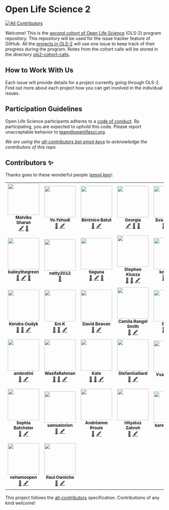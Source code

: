 # Open Life Science 2
<!-- ALL-CONTRIBUTORS-BADGE:START - Do not remove or modify this section -->
[![All Contributors](https://img.shields.io/badge/all_contributors-37-orange.svg?style=flat-square)](#contributors-)
<!-- ALL-CONTRIBUTORS-BADGE:END -->

Welcome! This is the [second cohort of Open Life Science](https://openlifesci.org/ols-2) (OLS-2) program repository. 
This repository will be used for the issue tracker feature of GitHub. 
All the [projects in OLS-2](https://openlifesci.org/ols-2/projects-participants/) will use one issue to keep track of their progress during the program.
Notes from the cohort calls will be stored in the directory [ols2-cohort-calls](https://github.com/open-life-science/ols-2/blob/ols2-cohort-calls).

## How to Work With Us

Each issue will provide details for a project currently going through OLS-2. 
Find out more about each project how you can get involved in the individual issues.

## Participation Guidelines

Open Life Science participants adheres to a [code of conduct](CODE_OF_CONDUCT.md). 
By participating, you are expected to uphold this code. Please report unacceptable behavior to [team@openlifesci.org](mailto:team@openlifesci.org).

*We are using the [all-contributors bot emoji keys](https://allcontributors.org/) to acknowledge the contributors of this repo.*

## Contributors ✨

Thanks goes to these wonderful people ([emoji key](https://allcontributors.org/docs/en/emoji-key)):

<!-- ALL-CONTRIBUTORS-LIST:START - Do not remove or modify this section -->
<!-- prettier-ignore-start -->
<!-- markdownlint-disable -->
<table>
  <tr>
    <td align="center"><a href="https://github.com/malvikasharan"><img src="https://avatars0.githubusercontent.com/u/5370471?v=4" width="100px;" alt=""/><br /><sub><b>Malvika Sharan</b></sub></a><br /><a href="#content-malvikasharan" title="Content">🖋</a> <a href="https://github.com/open-life-science/ols-2/pulls?q=is%3Apr+reviewed-by%3Amalvikasharan" title="Reviewed Pull Requests">👀</a></td>
    <td align="center"><a href="http://yo-yehudi.com"><img src="https://avatars0.githubusercontent.com/u/9271438?v=4" width="100px;" alt=""/><br /><sub><b>Yo Yehudi</b></sub></a><br /><a href="https://github.com/open-life-science/ols-2/pulls?q=is%3Apr+reviewed-by%3Ayochannah" title="Reviewed Pull Requests">👀</a> <a href="#content-yochannah" title="Content">🖋</a></td>
    <td align="center"><a href="http://research.bebatut.fr/"><img src="https://avatars0.githubusercontent.com/u/1842467?v=4" width="100px;" alt=""/><br /><sub><b>Bérénice Batut</b></sub></a><br /><a href="https://github.com/open-life-science/ols-2/pulls?q=is%3Apr+reviewed-by%3Abebatut" title="Reviewed Pull Requests">👀</a> <a href="#content-bebatut" title="Content">🖋</a></td>
    <td align="center"><a href="https://github.com/GeorgiaHCA"><img src="https://avatars1.githubusercontent.com/u/46889966?v=4" width="100px;" alt=""/><br /><sub><b>Georgia</b></sub></a><br /><a href="#content-GeorgiaHCA" title="Content">🖋</a> <a href="#ideas-GeorgiaHCA" title="Ideas, Planning, & Feedback">🤔</a> <a href="https://github.com/open-life-science/ols-2/pulls?q=is%3Apr+reviewed-by%3AGeorgiaHCA" title="Reviewed Pull Requests">👀</a></td>
    <td align="center"><a href="https://www.researchgate.net/profile/Eva_Herbst3"><img src="https://avatars1.githubusercontent.com/u/31034865?v=4" width="100px;" alt=""/><br /><sub><b>Eva C. Herbst</b></sub></a><br /><a href="https://github.com/open-life-science/ols-2/pulls?q=is%3Apr+reviewed-by%3Aevaherbst" title="Reviewed Pull Requests">👀</a> <a href="#ideas-evaherbst" title="Ideas, Planning, & Feedback">🤔</a> <a href="#content-evaherbst" title="Content">🖋</a></td>
    <td align="center"><a href="https://github.com/LauraCarter"><img src="https://avatars3.githubusercontent.com/u/16853500?v=4" width="100px;" alt=""/><br /><sub><b>Laura Carter</b></sub></a><br /><a href="https://github.com/open-life-science/ols-2/pulls?q=is%3Apr+reviewed-by%3ALauraCarter" title="Reviewed Pull Requests">👀</a> <a href="#ideas-LauraCarter" title="Ideas, Planning, & Feedback">🤔</a> <a href="#content-LauraCarter" title="Content">🖋</a></td>
    <td align="center"><a href="https://www.freeourknowledge.org/"><img src="https://avatars3.githubusercontent.com/u/36628298?v=4" width="100px;" alt=""/><br /><sub><b>Cooper Smout</b></sub></a><br /><a href="https://github.com/open-life-science/ols-2/pulls?q=is%3Apr+reviewed-by%3ACooperSmout" title="Reviewed Pull Requests">👀</a> <a href="#ideas-CooperSmout" title="Ideas, Planning, & Feedback">🤔</a> <a href="#content-CooperSmout" title="Content">🖋</a></td>
  </tr>
  <tr>
    <td align="center"><a href="https://github.com/baileythegreen"><img src="https://avatars0.githubusercontent.com/u/12277715?v=4" width="100px;" alt=""/><br /><sub><b>baileythegreen</b></sub></a><br /><a href="#ideas-baileythegreen" title="Ideas, Planning, & Feedback">🤔</a> <a href="#content-baileythegreen" title="Content">🖋</a> <a href="https://github.com/open-life-science/ols-2/pulls?q=is%3Apr+reviewed-by%3Abaileythegreen" title="Reviewed Pull Requests">👀</a></td>
    <td align="center"><a href="https://github.com/natty2012"><img src="https://avatars1.githubusercontent.com/u/67627816?v=4" width="100px;" alt=""/><br /><sub><b>natty2012</b></sub></a><br /><a href="https://github.com/open-life-science/ols-2/pulls?q=is%3Apr+reviewed-by%3Anatty2012" title="Reviewed Pull Requests">👀</a></td>
    <td align="center"><a href="https://github.com/tlaguna"><img src="https://avatars1.githubusercontent.com/u/13220006?v=4" width="100px;" alt=""/><br /><sub><b>tlaguna</b></sub></a><br /><a href="https://github.com/open-life-science/ols-2/pulls?q=is%3Apr+reviewed-by%3Atlaguna" title="Reviewed Pull Requests">👀</a> <a href="#content-tlaguna" title="Content">🖋</a> <a href="#ideas-tlaguna" title="Ideas, Planning, & Feedback">🤔</a></td>
    <td align="center"><a href="https://github.com/smklusza"><img src="https://avatars3.githubusercontent.com/u/28989267?v=4" width="100px;" alt=""/><br /><sub><b>Stephen Klusza</b></sub></a><br /><a href="https://github.com/open-life-science/ols-2/pulls?q=is%3Apr+reviewed-by%3Asmklusza" title="Reviewed Pull Requests">👀</a> <a href="#ideas-smklusza" title="Ideas, Planning, & Feedback">🤔</a> <a href="#content-smklusza" title="Content">🖋</a></td>
    <td align="center"><a href="https://github.com/kevinxufs"><img src="https://avatars2.githubusercontent.com/u/48526846?v=4" width="100px;" alt=""/><br /><sub><b>kevinxufs</b></sub></a><br /><a href="https://github.com/open-life-science/ols-2/pulls?q=is%3Apr+reviewed-by%3Akevinxufs" title="Reviewed Pull Requests">👀</a> <a href="#ideas-kevinxufs" title="Ideas, Planning, & Feedback">🤔</a> <a href="#content-kevinxufs" title="Content">🖋</a></td>
    <td align="center"><a href="http://dannygarside.co.uk"><img src="https://avatars3.githubusercontent.com/u/3739866?v=4" width="100px;" alt=""/><br /><sub><b>Danny Garside</b></sub></a><br /><a href="https://github.com/open-life-science/ols-2/pulls?q=is%3Apr+reviewed-by%3Ada5nsy" title="Reviewed Pull Requests">👀</a> <a href="#ideas-da5nsy" title="Ideas, Planning, & Feedback">🤔</a> <a href="#content-da5nsy" title="Content">🖋</a></td>
    <td align="center"><a href="http://documentation.opteos.fr/wiki/Rudy_Patard"><img src="https://avatars0.githubusercontent.com/u/12710068?v=4" width="100px;" alt=""/><br /><sub><b>Rudy PATARD</b></sub></a><br /><a href="https://github.com/open-life-science/ols-2/pulls?q=is%3Apr+reviewed-by%3ARP87" title="Reviewed Pull Requests">👀</a></td>
  </tr>
  <tr>
    <td align="center"><a href="http://koudyk.github.io"><img src="https://avatars1.githubusercontent.com/u/39495291?v=4" width="100px;" alt=""/><br /><sub><b>Kendra Oudyk</b></sub></a><br /><a href="https://github.com/open-life-science/ols-2/pulls?q=is%3Apr+reviewed-by%3Akoudyk" title="Reviewed Pull Requests">👀</a> <a href="#ideas-koudyk" title="Ideas, Planning, & Feedback">🤔</a> <a href="#content-koudyk" title="Content">🖋</a></td>
    <td align="center"><a href="https://github.com/EKaroune"><img src="https://avatars2.githubusercontent.com/u/58147174?v=4" width="100px;" alt=""/><br /><sub><b>Em K</b></sub></a><br /><a href="https://github.com/open-life-science/ols-2/pulls?q=is%3Apr+reviewed-by%3AEKaroune" title="Reviewed Pull Requests">👀</a> <a href="#ideas-EKaroune" title="Ideas, Planning, & Feedback">🤔</a> <a href="#content-EKaroune" title="Content">🖋</a></td>
    <td align="center"><a href="https://github.com/DavidBeavan"><img src="https://avatars3.githubusercontent.com/u/6524799?v=4" width="100px;" alt=""/><br /><sub><b>David Beavan</b></sub></a><br /><a href="#ideas-DavidBeavan" title="Ideas, Planning, & Feedback">🤔</a> <a href="#content-DavidBeavan" title="Content">🖋</a></td>
    <td align="center"><a href="https://github.com/crangelsmith"><img src="https://avatars2.githubusercontent.com/u/11162074?v=4" width="100px;" alt=""/><br /><sub><b>Camila Rangel Smith</b></sub></a><br /><a href="#ideas-crangelsmith" title="Ideas, Planning, & Feedback">🤔</a> <a href="#content-crangelsmith" title="Content">🖋</a></td>
    <td align="center"><a href="https://github.com/samvanstroud"><img src="https://avatars0.githubusercontent.com/u/16232199?v=4" width="100px;" alt=""/><br /><sub><b>Sam Vs</b></sub></a><br /><a href="#ideas-samvanstroud" title="Ideas, Planning, & Feedback">🤔</a> <a href="#content-samvanstroud" title="Content">🖋</a> <a href="https://github.com/open-life-science/ols-2/pulls?q=is%3Apr+reviewed-by%3Asamvanstroud" title="Reviewed Pull Requests">👀</a></td>
    <td align="center"><a href="https://www.linkedin.com/in/joyceykao/"><img src="https://avatars2.githubusercontent.com/u/52547142?v=4" width="100px;" alt=""/><br /><sub><b>Joyce</b></sub></a><br /><a href="#ideas-joyceykao" title="Ideas, Planning, & Feedback">🤔</a> <a href="#content-joyceykao" title="Content">🖋</a></td>
    <td align="center"><a href="https://github.com/Tai-Rocha"><img src="https://avatars2.githubusercontent.com/u/11633554?v=4" width="100px;" alt=""/><br /><sub><b>Tainá</b></sub></a><br /><a href="https://github.com/open-life-science/ols-2/pulls?q=is%3Apr+reviewed-by%3ATai-Rocha" title="Reviewed Pull Requests">👀</a> <a href="#ideas-Tai-Rocha" title="Ideas, Planning, & Feedback">🤔</a> <a href="#content-Tai-Rocha" title="Content">🖋</a></td>
  </tr>
  <tr>
    <td align="center"><a href="https://github.com/ambrotini"><img src="https://avatars1.githubusercontent.com/u/69870080?v=4" width="100px;" alt=""/><br /><sub><b>ambrotini</b></sub></a><br /><a href="#ideas-ambrotini" title="Ideas, Planning, & Feedback">🤔</a> <a href="#content-ambrotini" title="Content">🖋</a></td>
    <td align="center"><a href="https://github.com/WasifaRahman"><img src="https://avatars3.githubusercontent.com/u/70468533?v=4" width="100px;" alt=""/><br /><sub><b>WasifaRahman</b></sub></a><br /><a href="https://github.com/open-life-science/ols-2/pulls?q=is%3Apr+reviewed-by%3AWasifaRahman" title="Reviewed Pull Requests">👀</a> <a href="#ideas-WasifaRahman" title="Ideas, Planning, & Feedback">🤔</a> <a href="#content-WasifaRahman" title="Content">🖋</a></td>
    <td align="center"><a href="https://github.com/KateSimpson"><img src="https://avatars1.githubusercontent.com/u/47245731?v=4" width="100px;" alt=""/><br /><sub><b>Kate</b></sub></a><br /><a href="https://github.com/open-life-science/ols-2/pulls?q=is%3Apr+reviewed-by%3AKateSimpson" title="Reviewed Pull Requests">👀</a> <a href="#ideas-KateSimpson" title="Ideas, Planning, & Feedback">🤔</a> <a href="#content-KateSimpson" title="Content">🖋</a></td>
    <td align="center"><a href="https://github.com/StefanGaillard"><img src="https://avatars0.githubusercontent.com/u/32513086?v=4" width="100px;" alt=""/><br /><sub><b>StefanGaillard</b></sub></a><br /><a href="#ideas-StefanGaillard" title="Ideas, Planning, & Feedback">🤔</a> <a href="#content-StefanGaillard" title="Content">🖋</a></td>
    <td align="center"><a href="http://concarneau.mnhn.fr/"><img src="https://avatars2.githubusercontent.com/u/7910679?v=4" width="100px;" alt=""/><br /><sub><b>Yvan Le Bras</b></sub></a><br /><a href="https://github.com/open-life-science/ols-2/pulls?q=is%3Apr+reviewed-by%3Ayvanlebras" title="Reviewed Pull Requests">👀</a></td>
    <td align="center"><a href="https://www.linkedin.com/in/mloning/"><img src="https://avatars3.githubusercontent.com/u/21020482?v=4" width="100px;" alt=""/><br /><sub><b>Markus Löning</b></sub></a><br /><a href="#ideas-mloning" title="Ideas, Planning, & Feedback">🤔</a> <a href="#content-mloning" title="Content">🖋</a> <a href="https://github.com/open-life-science/ols-2/pulls?q=is%3Apr+reviewed-by%3Amloning" title="Reviewed Pull Requests">👀</a></td>
    <td align="center"><a href="https://github.com/Ismael-KG"><img src="https://avatars0.githubusercontent.com/u/64027166?v=4" width="100px;" alt=""/><br /><sub><b>Ismael-KG</b></sub></a><br /><a href="#ideas-Ismael-KG" title="Ideas, Planning, & Feedback">🤔</a> <a href="#content-Ismael-KG" title="Content">🖋</a></td>
  </tr>
  <tr>
    <td align="center"><a href="https://github.com/BrainonSilicon"><img src="https://avatars1.githubusercontent.com/u/42813259?v=4" width="100px;" alt=""/><br /><sub><b>Sophia Batchelor</b></sub></a><br /><a href="#ideas-BrainonSilicon" title="Ideas, Planning, & Feedback">🤔</a> <a href="#content-BrainonSilicon" title="Content">🖋</a></td>
    <td align="center"><a href="https://github.com/samuelorion"><img src="https://avatars2.githubusercontent.com/u/48258997?v=4" width="100px;" alt=""/><br /><sub><b>samuelorion</b></sub></a><br /><a href="#ideas-samuelorion" title="Ideas, Planning, & Feedback">🤔</a> <a href="#content-samuelorion" title="Content">🖋</a></td>
    <td align="center"><a href="https://github.com/anproulx"><img src="https://avatars0.githubusercontent.com/u/65092948?v=4" width="100px;" alt=""/><br /><sub><b>Andréanne Proulx</b></sub></a><br /><a href="#ideas-anproulx" title="Ideas, Planning, & Feedback">🤔</a> <a href="#content-anproulx" title="Content">🖋</a></td>
    <td align="center"><a href="https://github.com/hzahroh"><img src="https://avatars3.githubusercontent.com/u/70099457?v=4" width="100px;" alt=""/><br /><sub><b>Hilyatuz Zahroh</b></sub></a><br /><a href="#ideas-hzahroh" title="Ideas, Planning, & Feedback">🤔</a> <a href="#content-hzahroh" title="Content">🖋</a></td>
    <td align="center"><a href="https://github.com/karegapauline"><img src="https://avatars2.githubusercontent.com/u/27417671?v=4" width="100px;" alt=""/><br /><sub><b>karegapauline</b></sub></a><br /><a href="#content-karegapauline" title="Content">🖋</a> <a href="#ideas-karegapauline" title="Ideas, Planning, & Feedback">🤔</a></td>
    <td align="center"><a href="http://palaeontologist, biomechanist. research areas: joint range of motion, feeding biomechanics, 3D modeling, osteoarthritic changes in bone"><img src="https://avatars0.githubusercontent.com/u/70652408?v=4" width="100px;" alt=""/><br /><sub><b>Dylan-Bastiaans</b></sub></a><br /><a href="#ideas-Dylan-Bastiaans" title="Ideas, Planning, & Feedback">🤔</a> <a href="#content-Dylan-Bastiaans" title="Content">🖋</a></td>
    <td align="center"><a href="https://github.com/beatrizserrano"><img src="https://avatars3.githubusercontent.com/u/11300231?v=4" width="100px;" alt=""/><br /><sub><b>Beatriz Serrano-Solano</b></sub></a><br /><a href="#ideas-beatrizserrano" title="Ideas, Planning, & Feedback">🤔</a> <a href="#content-beatrizserrano" title="Content">🖋</a></td>
  </tr>
  <tr>
    <td align="center"><a href="https://github.com/nehamoopen"><img src="https://avatars3.githubusercontent.com/u/37183829?v=4" width="100px;" alt=""/><br /><sub><b>nehamoopen</b></sub></a><br /><a href="#ideas-nehamoopen" title="Ideas, Planning, & Feedback">🤔</a> <a href="#content-nehamoopen" title="Content">🖋</a></td>
    <td align="center"><a href="https://www.linkedin.com/in/paulowoicho/"><img src="https://avatars3.githubusercontent.com/u/28223751?v=4" width="100px;" alt=""/><br /><sub><b>Paul Owoicho</b></sub></a><br /><a href="#ideas-paulowoicho" title="Ideas, Planning, & Feedback">🤔</a> <a href="#content-paulowoicho" title="Content">🖋</a></td>
  </tr>
</table>

<!-- markdownlint-enable -->
<!-- prettier-ignore-end -->
<!-- ALL-CONTRIBUTORS-LIST:END -->

This project follows the [all-contributors](https://github.com/all-contributors/all-contributors) specification. Contributions of any kind welcome!
